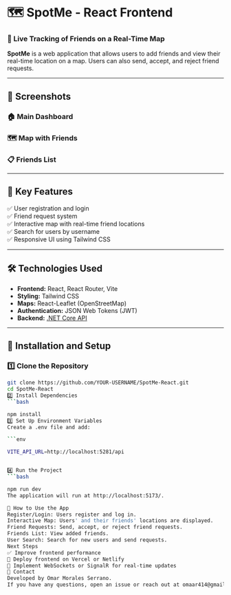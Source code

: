 # 🗺️ SpotMe - React Frontend

### 📍 Live Tracking of Friends on a Real-Time Map

**SpotMe** is a web application that allows users to add friends and view their real-time location on a map. Users can also send, accept, and reject friend requests.

---

## 📸 Screenshots

### 🏠 **Main Dashboard**


### 🗺️ **Map with Friends**


### 📋 **Friends List**


---

## 🚀 **Key Features**
✅ User registration and login  
✅ Friend request system  
✅ Interactive map with real-time friend locations  
✅ Search for users by username  
✅ Responsive UI using Tailwind CSS  

---

## 🛠️ **Technologies Used**
- **Frontend:** React, React Router, Vite
- **Styling:** Tailwind CSS
- **Maps:** React-Leaflet (OpenStreetMap)
- **Authentication:** JSON Web Tokens (JWT)
- **Backend:** [.NET Core API](https://github.com/YOUR-USERNAME/SpotMe-NetCoreAPI)

---

## 🔧 **Installation and Setup**
### 1️⃣ Clone the Repository
```bash
git clone https://github.com/YOUR-USERNAME/SpotMe-React.git
cd SpotMe-React
2️⃣ Install Dependencies
```bash

npm install
3️⃣ Set Up Environment Variables
Create a .env file and add:

```env

VITE_API_URL=http://localhost:5281/api


4️⃣ Run the Project
```bash

npm run dev
The application will run at http://localhost:5173/.

📌 How to Use the App
Register/Login: Users register and log in.
Interactive Map: Users' and their friends' locations are displayed.
Friend Requests: Send, accept, or reject friend requests.
Friends List: View added friends.
User Search: Search for new users and send requests.
Next Steps
✅ Improve frontend performance
🚀 Deploy frontend on Vercel or Netlify
🔄 Implement WebSockets or SignalR for real-time updates
📩 Contact
Developed by Omar Morales Serrano.
If you have any questions, open an issue or reach out at omaar414@gmail.com.

